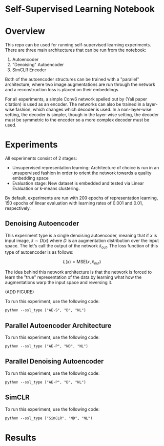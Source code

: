 # Self-Supervised Learning Notebook

# Overview

This repo can be used for running self-supervised learning experiments. There are three main architectures that can be
run from the notebook:

1) Autoencoder
2) "Denoising" Autoencoder
3) SimCLR Encoder

Both of the autoencoder structures can be trained with a "parallel" architecture, where two image augmentations are run
through the network and a reconstruction loss is placed on their embeddings.

For all experiments, a simple Conv6 network spelled out by (Yali paper citation) is used as an encoder. The networks
can also be trained in a layer-wise fashion, which changes which decoder is used. In a non-layer-wise setting, the
decoder is simpler, though in the layer-wise setting, the decoder must be symmetric to the encoder so a more complex
decoder must be used.

# Experiments

All experiments consist of 2 stages:
- Unsupervised representation learning: Architecture of choice is run in an unsupervised fashion in order to orient the
network towards a quality embedding space
- Evaluation stage: New dataset is embedded and tested via Linear Evaluation or k-means clustering.

By default, experiments are run with 200 epochs of representation learning, 150 epochs of linear evaluation with
learning rates of 0.001 and 0.01, respectively.

## Denoising Autoencoder

This experiment type is a single denoising autoencoder, meaning that if $x$ is input image, $\tilde{x} \sim D(x)$ where $D$ is
an augmentation distribution over the input space. The let's call the output of the network $\tilde{x}_{out}$. The loss function of this type of autoencoder is as follows:

$$
L(x) = \text{MSE}(x, \tilde{x}_{out})
$$

The idea behind this network architecture is that the network is forced to learn the "true" representation of the data
by learning what how the augmentations warp the input space and reversing it. 

(ADD FIGURE)

To run this experiment, use the following code:
```markdown
python --ssl_type ("AE-S", "D", "NL") 
```

## Parallel Autoencoder Architecture

To run this experiment, use the following code:
```markdown
python --ssl_type ("AE-P", "ND", "NL") 
```

## Parallel Denoising Autoencoder

To run this experiment, use the following code:
```markdown
python --ssl_type ("AE-P", "D", "NL") 
```

## SimCLR

To run this experiment, use the following code:
```markdown
python --ssl_type ("SimCLR", "ND", "NL") 
```

# Results

